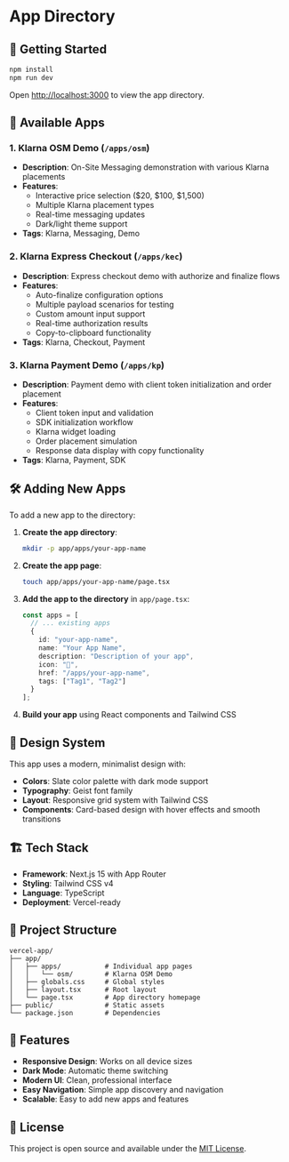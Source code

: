 # App Directory

## 🚀 Getting Started

```bash
npm install
npm run dev
```

Open [http://localhost:3000](http://localhost:3000) to view the app directory.

## 📱 Available Apps

### 1. Klarna OSM Demo (`/apps/osm`)
- **Description**: On-Site Messaging demonstration with various Klarna placements
- **Features**: 
  - Interactive price selection ($20, $100, $1,500)
  - Multiple Klarna placement types
  - Real-time messaging updates
  - Dark/light theme support
- **Tags**: Klarna, Messaging, Demo

### 2. Klarna Express Checkout (`/apps/kec`)
- **Description**: Express checkout demo with authorize and finalize flows
- **Features**: 
  - Auto-finalize configuration options
  - Multiple payload scenarios for testing
  - Custom amount input support
  - Real-time authorization results
  - Copy-to-clipboard functionality
- **Tags**: Klarna, Checkout, Payment

### 3. Klarna Payment Demo (`/apps/kp`)
- **Description**: Payment demo with client token initialization and order placement
- **Features**: 
  - Client token input and validation
  - SDK initialization workflow
  - Klarna widget loading
  - Order placement simulation
  - Response data display with copy functionality
- **Tags**: Klarna, Payment, SDK

## 🛠️ Adding New Apps

To add a new app to the directory:

1. **Create the app directory**:
   ```bash
   mkdir -p app/apps/your-app-name
   ```

2. **Create the app page**:
   ```bash
   touch app/apps/your-app-name/page.tsx
   ```

3. **Add the app to the directory** in `app/page.tsx`:
   ```typescript
   const apps = [
     // ... existing apps
     {
       id: "your-app-name",
       name: "Your App Name",
       description: "Description of your app",
       icon: "🚀",
       href: "/apps/your-app-name",
       tags: ["Tag1", "Tag2"]
     }
   ];
   ```

4. **Build your app** using React components and Tailwind CSS

## 🎨 Design System

This app uses a modern, minimalist design with:
- **Colors**: Slate color palette with dark mode support
- **Typography**: Geist font family
- **Layout**: Responsive grid system with Tailwind CSS
- **Components**: Card-based design with hover effects and smooth transitions

## 🏗️ Tech Stack

- **Framework**: Next.js 15 with App Router
- **Styling**: Tailwind CSS v4
- **Language**: TypeScript
- **Deployment**: Vercel-ready

## 📁 Project Structure

```
vercel-app/
├── app/
│   ├── apps/           # Individual app pages
│   │   └── osm/        # Klarna OSM Demo
│   ├── globals.css     # Global styles
│   ├── layout.tsx      # Root layout
│   └── page.tsx        # App directory homepage
├── public/             # Static assets
└── package.json        # Dependencies
```

## 🌟 Features

- **Responsive Design**: Works on all device sizes
- **Dark Mode**: Automatic theme switching
- **Modern UI**: Clean, professional interface
- **Easy Navigation**: Simple app discovery and navigation
- **Scalable**: Easy to add new apps and features

## 📝 License

This project is open source and available under the [MIT License](LICENSE).
